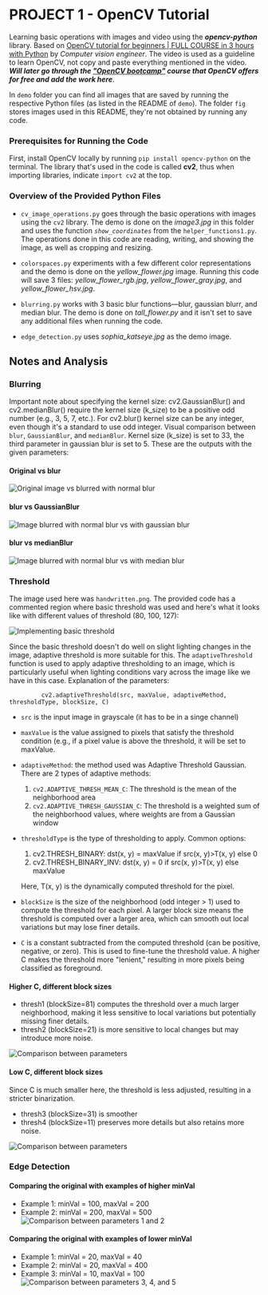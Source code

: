 # PROJECT 1 - OpenCV Tutorial

Learning basic operations with images and video using the ***opencv-python*** library.
Based on [OpenCV tutorial for beginners | FULL COURSE in 3 hours with Python](https://youtu.be/eDIj5LuIL4A?si=gaCR-mjeaJiWvLNn) by *Computer vision engineer*. The video is used as a guideline to learn OpenCV, not copy and paste everything mentioned in the video. ***Will later go through the ["OpenCV bootcamp"](https://opencv.org/university/free-opencv-course/?utm_source=opcvu&utm_medium=menu&utm_campaign=obc) course that OpenCV offers for free and add the work here***.

In `demo` folder you can find all images that are saved by running the respective Python files (as listed in the README of `demo`).
The folder `fig` stores images used in this README, they're not obtained by running any code.

### Prerequisites for Running the Code

First, install OpenCV locally by running `pip install opencv-python` on the terminal. The library that's used in the code is called **cv2**, thus when importing libraries, indicate `import cv2` at the top.

### Overview of the Provided Python Files

* `cv_image_operations.py` goes through the basic operations with images using the `cv2` library. The demo is done on the *image3.jpg* in this folder and uses the function *`show_coordinates`* from the `helper_functions1.py`. The operations done in this code are reading, writing, and showing the image, as well as cropping and resizing.

* `colorspaces.py` experiments with a few different color representations and the demo is done on the *yellow_flower.jpg* image. Running this code will save 3 files: *yellow_flower_rgb.jpg*, *yellow_flower_gray.jpg*, and *yellow_flower_hsv.jpg*.

* `blurring.py` works with 3 basic blur functions—blur, gaussian blurr, and median blur. The demo is done on *tall_flower.py* and it isn't set to save any additional files when running the code.

* `edge_detection.py` uses *sophia_katseye.jpg* as the demo image.

## Notes and Analysis

### Blurring

Important note about specifying the kernel size: cv2.GaussianBlur() and cv2.medianBlur() require the kernel size (k_size) to be a positive odd number (e.g., 3, 5, 7, etc.). For cv2.blur() kernel size can be any integer, even though it's a standard to use odd integer.
Visual comparison between `blur`, `GaussianBlur`, and `medianBlur`. Kernel size (k_size) is set to 33, the third parameter in gaussian blur is set to 5. These are the outputs with the given parameters:

#### **Original vs blur**  

![Original image vs blurred with normal blur](./fig/blurring_normalvblur.png)

#### **blur vs GaussianBlur**  

![Image blurred with normal blur vs with gaussian blur](./fig/blurring_blurvgaussian.png)

#### **blur vs medianBlur**  

![Image blurred with normal blur vs with median blur](./fig/blurring_blurvmedian.png)

### Threshold

The image used here was `handwritten.png`. The provided code has a commented region where basic threshold was used and here's what it looks like with different values of threshold (80, 100, 127):

![Implementing basic threshold](./fig/thresh80_100_127.png)

Since the basic threshold doesn't do well on slight lighting changes in the image, adaptive threshold is more suitable for this. The `adaptiveThreshold` function is used to apply adaptive thresholding to an image, which is particularly useful when lighting conditions vary across the image like we have in this case. Explanation of the parameters:

             cv2.adaptiveThreshold(src, maxValue, adaptiveMethod, thresholdType, blockSize, C)

* `src` is the input image in grayscale (it has to be in a singe channel)
  
* `maxValue` is the value assigned to pixels that satisfy the threshold condition (e.g., if a pixel value is above the threshold, it will be set to maxValue.
  
* `adaptiveMethod`: the method used was Adaptive Threshold Gaussian. There are 2 types of adaptive methods:
  1. `cv2.ADAPTIVE_THRESH_MEAN_C`: The threshold is the mean of the neighborhood area
  2. `cv2.ADAPTIVE_THRESH_GAUSSIAN_C`: The threshold is a weighted sum of the neighborhood values, where weights are from a Gaussian window
  
* `thresholdType` is the type of thresholding to apply. Common options:
  1. cv2.THRESH_BINARY: dst(x, y) = maxValue if src(x, y)>T(x, y) else 0
  2. cv2.THRESH_BINARY_INV: dst(x, y) = 0 if src(x, y)>T(x, y) else maxValue  

  Here, T(x, y) is the dynamically computed threshold for the pixel.

* `blockSize` is the size of the neighborhood (odd integer > 1) used to compute the threshold for each pixel. A larger block size means the threshold is computed over a larger area, which can smooth out local variations but may lose finer details.
* `C` is a constant subtracted from the computed threshold (can be positive, negative, or zero). This is used to fine-tune the threshold value. A higher C makes the threshold more "lenient," resulting in more pixels being classified as foreground.

#### **Higher C, different block sizes**

* thresh1 (blockSize=81) computes the threshold over a much larger neighborhood, making it less sensitive to local variations but potentially missing finer details. 
* thresh2 (blockSize=21) is more sensitive to local changes but may introduce more noise.

![Comparison between parameters](./fig/threshold_thresh1_2.png)

#### **Low C, different block sizes**

Since C is much smaller here, the threshold is less adjusted, resulting in a stricter binarization.

* thresh3 (blockSize=31) is smoother
* thresh4 (blockSize=11) preserves more details but also retains more noise.
  
![Comparison between parameters](./fig/threshold_thresh3_4.png)


### Edge Detection

#### Comparing the original with examples of higher minVal
* Example 1: minVal = 100, maxVal = 200  
* Example 2: minVal = 200, maxVal = 500
![Comparison between parameters 1 and 2](./fig/sophia_edges_1_2.png)

#### Comparing the original with examples of lower minVal
* Example 1: minVal = 20, maxVal = 40  
* Example 2: minVal = 20, maxVal = 400
* Example 3: minVal = 10, maxVal = 100
![Comparison between parameters 3, 4, and 5](./fig/sophia_edges_3_5.png)

